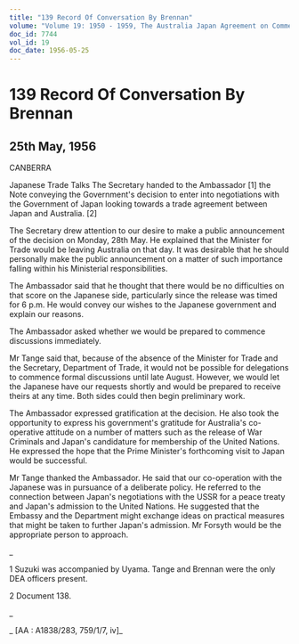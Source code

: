 ```yaml
---
title: "139 Record Of Conversation By Brennan"
volume: "Volume 19: 1950 - 1959, The Australia Japan Agreement on Commerce"
doc_id: 7744
vol_id: 19
doc_date: 1956-05-25
---
```


# 139 Record Of Conversation By Brennan

## 25th May, 1956

CANBERRA

Japanese Trade Talks The Secretary handed to the Ambassador [1] the Note conveying the Government's decision to enter into negotiations with the Government of Japan looking towards a trade agreement between Japan and Australia. [2]

The Secretary drew attention to our desire to make a public announcement of the decision on Monday, 28th May. He explained that the Minister for Trade would be leaving Australia on that day. It was desirable that he should personally make the public announcement on a matter of such importance falling within his Ministerial responsibilities.

The Ambassador said that he thought that there would be no difficulties on that score on the Japanese side, particularly since the release was timed for 6 p.m. He would convey our wishes to the Japanese government and explain our reasons.

The Ambassador asked whether we would be prepared to commence discussions immediately.

Mr Tange said that, because of the absence of the Minister for Trade and the Secretary, Department of Trade, it would not be possible for delegations to commence formal discussions until late August. However, we would let the Japanese have our requests shortly and would be prepared to receive theirs at any time. Both sides could then begin preliminary work.

The Ambassador expressed gratification at the decision. He also took the opportunity to express his government's gratitude for Australia's co-operative attitude on a number of matters such as the release of War Criminals and Japan's candidature for membership of the United Nations. He expressed the hope that the Prime Minister's forthcoming visit to Japan would be successful.

Mr Tange thanked the Ambassador. He said that our co-operation with the Japanese was in pursuance of a deliberate policy. He referred to the connection between Japan's negotiations with the USSR for a peace treaty and Japan's admission to the United Nations. He suggested that the Embassy and the Department might exchange ideas on practical measures that might be taken to further Japan's admission. Mr Forsyth would be the appropriate person to approach.

_

1 Suzuki was accompanied by Uyama. Tange and Brennan were the only DEA officers present.

2 Document 138.

_

_ [AA : A1838/283, 759/1/7, iv]_
